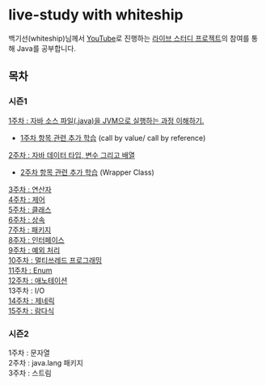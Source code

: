 # live-study with whiteship
백기선(whiteship)님께서 [YouTube](https://www.youtube.com/user/whiteship2000)로 진행하는 
[라이브 스터디 프로젝트](https://github.com/whiteship/live-study)의 참여를 통해 Java를 공부합니다.

## 목차
### 시즌1
[1주차 : 자바 소스 파일(.java)을 JVM으로 실행하는 과정 이해하기.](https://github.com/jaeeunjeong/Today-I-Learned/blob/master/Java/live-study/week1_JVM은_무엇이며_자바_코드는_어떻게_실행하는_것인가.md)  
  - [1주차 항목 관련 추가 학습](https://github.com/jaeeunjeong/Today-I-Learned/edit/master/Java/live-study/week1_selfstudy.md)
(call by value/ call by reference)  

[2주차 : 자바 데이터 타입, 변수 그리고 배열](https://github.com/jaeeunjeong/Today-I-Learned/blob/master/Java/live-study/week2.md)  
  - [2주차 항목 관련 추가 학습](https://github.com/jaeeunjeong/Today-I-Learned/blob/master/Java/live-study/week2_selfstudy.md)
(Wrapper Class)  
 
[3주차 : 연산자](https://github.com/jaeeunjeong/Today-I-Learned/blob/master/Java/live-study/week3.md)  
[4주차 : 제어](https://github.com/jaeeunjeong/Today-I-Learned/blob/master/Java/live-study/week4_제어문.md)  
[5주차 : 클래스](https://github.com/jaeeunjeong/Today-I-Learned/blob/master/Java/live-study/week5_%ED%81%B4%EB%9E%98%EC%8A%A4.md)  
[6주차 : 상속](https://github.com/jaeeunjeong/Today-I-Learned/blob/master/Java/live-study/week6.md)  
[7주차 : 패키지](https://github.com/jaeeunjeong/Today-I-Learned/blob/master/Java/live-study/week7_패키지.md)   
[8주자 : 인터페이스](https://github.com/jaeeunjeong/Today-I-Learned/blob/master/Java/live-study/week8.md)   
[9주차 : 예외 처리](https://github.com/jaeeunjeong/Today-I-Learned/blob/master/Java/live-study/week9_%EC%98%88%EC%99%B8_%EC%B2%98%EB%A6%AC.md)  
[10주차 : 멀티쓰레드 프로그래밍](https://github.com/jaeeunjeong/Today-I-Learned/blob/master/Java/live-study/week10.md)  
[11주차 : Enum](https://github.com/jaeeunjeong/Today-I-Learned/blob/master/Java/live-study/week11.md)  
[12주차 : 애노테이션](https://github.com/jaeeunjeong/Today-I-Learned/blob/master/Java/live-study/week12.md)  
13주차 : I/O  
[14주차 : 제네릭](https://github.com/jaeeunjeong/Today-I-Learned/blob/master/Java/live-study/week14_%EC%A0%9C%EB%84%A4%EB%A6%AD.md)  
[15주차 : 람다식](https://github.com/jaeeunjeong/Today-I-Learned/blob/master/Java/live-study/week15_%EB%9E%8C%EB%8B%A4%EC%8B%9D.md)   
### 시즌2
1주차 : 문자열  
2주차 : java.lang 패키지    
3주차 : 스트림  
